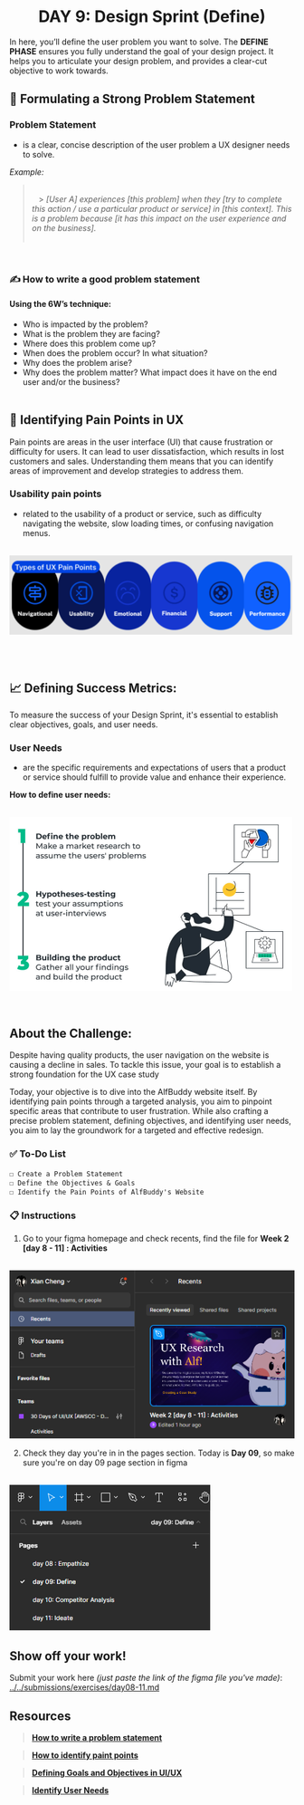 **<h1 align="center"> DAY 9: Design Sprint (Define)</h1>**
In here, you’ll define the user problem you want to solve. The **DEFINE PHASE** ensures you fully understand the goal of your design project. It helps you to articulate your design problem, and provides a clear-cut objective to work towards.

## 📄 Formulating a Strong Problem Statement

### **Problem Statement**

-   is a clear, concise description of the user problem a UX designer needs to solve.

_Example:_

> <br/>&nbsp;&nbsp; > _[User A] experiences [this problem] when they [try to complete this action / use a particular product or service] in [this context]. This is a problem because [it has this impact on the user experience and on the business]._<br/>
> &nbsp;&nbsp;

<br/>

### ✍️ How to write a good problem statement

#### Using the 6W’s technique:

-   Who is impacted by the problem?
-   What is the problem they are facing?
-   Where does this problem come up?
-   When does the problem occur? In what situation?
-   Why does the problem arise?
-   Why does the problem matter? What impact does it have on the end user and/or the business?<br/><br/>

## 🔎 Identifying Pain Points in UX

Pain points are areas in the user interface (UI) that cause frustration or difficulty for users. It can lead to user dissatisfaction, which results in lost customers and sales. Understanding them means that you can identify areas of improvement and develop strategies to address them.

### **Usability pain points**

-   related to the usability of a product or service, such as difficulty navigating the website, slow loading times, or confusing navigation menus.<br/>

<p>&nbsp;&nbsp;&nbsp;&nbsp;&nbsp;&nbsp;&nbsp;&nbsp;<img src="../../assets/tutorials/Day9-pic1.png" width="500" alt="Alt Text"/></p></br><br/>

## 📈 Defining Success Metrics:

To measure the success of your Design Sprint, it's essential to establish clear objectives, goals, and user needs.

### User Needs

-   are the specific requirements and expectations of users that a product or service should fulfill to provide value and enhance their experience.

**How to define user needs:**

<p>&nbsp;&nbsp;&nbsp;&nbsp;&nbsp;&nbsp;&nbsp;&nbsp;<img src="../../assets/tutorials/Day9-pic2.png" width="500" alt="Alt Text"/></p></br>

##

## **About the Challenge:**

Despite having quality products, the user navigation on the website is causing a decline in sales. To tackle this issue, your goal is to establish a strong foundation for the UX case study

Today, your objective is to dive into the AlfBuddy website itself. By identifying pain points through a targeted analysis, you aim to pinpoint specific areas that contribute to user frustration. While also crafting a precise problem statement, defining objectives, and identifying user needs, you aim to lay the groundwork for a targeted and effective redesign.

### ✅ To-Do List

    ☐ Create a Problem Statement
    ☐ Define the Objectives & Goals
    ☐ Identify the Pain Points of AlfBuddy's Website

### 📋 Instructions

1. Go to your figma homepage and check recents, find the file for **Week 2 [day 8 - 11] : Activities** <br/> <br/>
<img src="../../assets/tutorials/Day9-11-instruc-step1.png" alt="Instruction"/>
<br/>

2. Check they day you're in in the pages section. Today is **Day 09**, so make sure you're on day 09 page section in figma<br/><br/>
<img src="../../assets/tutorials/Day9-instruc-step3.png" alt="Instruction"/>

## Show off your work!

Submit your work here _(just paste the link of the figma file you've made)_:
<a href="../../submissions/exercises/day08-11.md" target="_blank">../../submissions/exercises/day08-11.md</a>

## Resources
> [**How to write a problem statement**](https://careerfoundry.com/en/blog/ux-design/problem-statement-ux/)

> [**How to identify paint points**](https://www.mural.co/blog/identify-user-pain-points)

> [**Defining Goals and Objectives in UI/UX**](https://www.toptal.com/designers/ux/ux-projects-think-smart)

> [**Identify User Needs**](https://www.uxpin.com/studio/blog/user-needs/)


